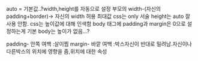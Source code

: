 auto = 기본값..?width,height를 자동으로 설정
부모의 width-(자신의 padding+border)-> 자신의 width 허용 최대값
css는 only 서술
height는 auto 잘 사용 안함.
css는 높이값에 대해 인색함
body 태그에 padding과 margin은 0으로 설정하는게 기본
body는 높이가 없음...?


padding- 안쪽 여백 :살이찜
margin- 바깥 여백 :박스자신이 반대로 밀려남.자신이나 다른박스의 위치에 영향을 줌,위치에 대한 속성